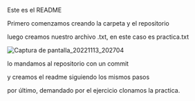 Este es el README

Primero comenzamos creando la carpeta y el repositorio

luego creamos nuestro archivo .txt, en este caso es practica.txt

![Captura de pantalla_20221113_202704](https://user-images.githubusercontent.com/114656738/201543924-cd208eb4-d88e-401a-b69f-753f0454a674.png)

lo mandamos al repositorio con un commit



y creamos el readme siguiendo los mismos pasos

por último, demandado por el ejercicio clonamos la practica.
